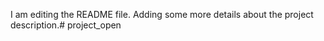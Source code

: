 I am editing the README file. Adding some more details about the project description.# project_open

